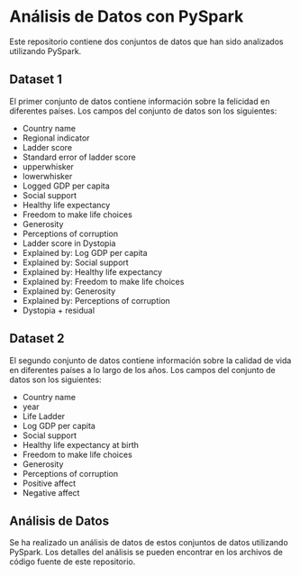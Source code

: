 # Análisis de Datos con PySpark

Este repositorio contiene dos conjuntos de datos que han sido analizados utilizando PySpark.

## Dataset 1

El primer conjunto de datos contiene información sobre la felicidad en diferentes países. Los campos del conjunto de datos son los siguientes:

- Country name
- Regional indicator
- Ladder score
- Standard error of ladder score
- upperwhisker
- lowerwhisker
- Logged GDP per capita
- Social support
- Healthy life expectancy
- Freedom to make life choices
- Generosity
- Perceptions of corruption
- Ladder score in Dystopia
- Explained by: Log GDP per capita
- Explained by: Social support
- Explained by: Healthy life expectancy
- Explained by: Freedom to make life choices
- Explained by: Generosity
- Explained by: Perceptions of corruption
- Dystopia + residual

## Dataset 2

El segundo conjunto de datos contiene información sobre la calidad de vida en diferentes países a lo largo de los años. Los campos del conjunto de datos son los siguientes:

- Country name
- year
- Life Ladder
- Log GDP per capita
- Social support
- Healthy life expectancy at birth
- Freedom to make life choices
- Generosity
- Perceptions of corruption
- Positive affect
- Negative affect

## Análisis de Datos

Se ha realizado un análisis de datos de estos conjuntos de datos utilizando PySpark. Los detalles del análisis se pueden encontrar en los archivos de código fuente de este repositorio.
